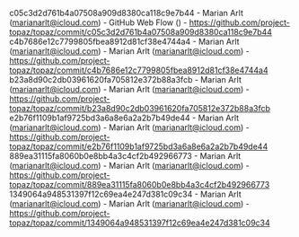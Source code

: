 c05c3d2d761b4a07508a909d8380ca118c9e7b44 - Marian Arlt (marianarlt@icloud.com) - GitHub Web Flow () - https://github.com/project-topaz/topaz/commit/c05c3d2d761b4a07508a909d8380ca118c9e7b44
c4b7686e12c7799805fbea8912d81cf38e4744a4 - Marian Arlt (marianarlt@icloud.com) - Marian Arlt (marianarlt@icloud.com) - https://github.com/project-topaz/topaz/commit/c4b7686e12c7799805fbea8912d81cf38e4744a4
b23a8d90c2db03961620fa705812e372b88a3fcb - Marian Arlt (marianarlt@icloud.com) - Marian Arlt (marianarlt@icloud.com) - https://github.com/project-topaz/topaz/commit/b23a8d90c2db03961620fa705812e372b88a3fcb
e2b76f1109b1af9725bd3a6a8e6a2a2b7b49de44 - Marian Arlt (marianarlt@icloud.com) - Marian Arlt (marianarlt@icloud.com) - https://github.com/project-topaz/topaz/commit/e2b76f1109b1af9725bd3a6a8e6a2a2b7b49de44
889ea31115fa8060b0e8bb4a3c4cf2b492966773 - Marian Arlt (marianarlt@icloud.com) - Marian Arlt (marianarlt@icloud.com) - https://github.com/project-topaz/topaz/commit/889ea31115fa8060b0e8bb4a3c4cf2b492966773
1349064a948531397f12c69ea4e247d381c09c34 - Marian Arlt (marianarlt@icloud.com) - Marian Arlt (marianarlt@icloud.com) - https://github.com/project-topaz/topaz/commit/1349064a948531397f12c69ea4e247d381c09c34

